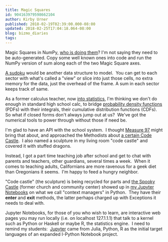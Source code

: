 ```yaml
---
title: Magic Squares
id: 904163979598662104
author: Kirby Urner
published: 2018-02-19T02:39:00.000-08:00
updated: 2018-02-25T17:04:18.064-08:00
blog: bizmo_diaries
tags: 
---
```


[](https://www.flickr.com/photos/kirbyurner/40283905522/in/dateposted-public/)

Magic Squares in NumPy, [who is doing them](https://www.linkedin.com/learning/numpy-data-science-essential-training/magic-squares-and-numpy)? I'm not saying they need to be auto-generated. Copy some well known ones into code and run the NumPy version of sum along each of the two Magic Square axes.

[A sudoku](https://scipython.com/book/chapter-6-numpy/examples/checking-a-sudoku-grid-for-validity/) would be another data structure to model.  You can get to each sector with what's called a "view" or slice into just those cells, no extra memory for the data, just the overhead of the frame. A sum in each sector keeps track of same.

As a former calculus teacher, now [into statistics](https://docs.scipy.org/doc/scipy-0.14.0/reference/generated/scipy.stats.norm.html), I'm thinking we don't do enough in standard high school calc, to bridge [probability density functions](https://youtu.be/Fvi9A_tEmXQ) (PDFs) with their integrals, their cumulative distribution functions (CDFs).  So what if closed forms don't always jump out at us?  We've got the numerical tools to power through without those if need be.

I'm glad to have an API with the school system.  I thought [Measure 97](http://mybizmo.blogspot.com/2016/10/measure-97-again.html) might bring that about, and approached the Methodists about [a certain Code Castle](http://controlroom.blogspot.com/2017/03/n8v-american.html).  I also named a sculpture in my living room "code castle" and covered it with stuffed dragons.

Instead, I got a part time teaching job after school and get to chat with parents and teachers, other guardians, several times a week.  When it comes to teaching adults, Californians are more ravenous for a geek diet than Oregonians it seems.  I'm happy to feed a hungry neighbor.

"Code castle" (the sculpture) is being recycled for parts and [the Spooky Castle](http://controlroom.blogspot.com/2016/07/base-10-ghetto.html) (former church and community center) showed up in [my Jupyter Notebooks](https://github.com/4dsolutions/Python5/blob/master/SpookyCastle.ipynb) on what we call "context managers" in Python.  They have their __enter__ and __exit__ methods, the latter perhaps charged up with Exceptions it needs to deal with.

Jupyter Notebooks, for those of you who wish to learn, are interactive web pages you may run locally (i.e. on localhost 127.1.1.1) that talk to a kernel such as Python or Haskell or maybe R, the statistics engine.  I need to remind my students:  [Jupyter](http://blog.revolutionanalytics.com/2015/09/using-r-with-jupyter-notebooks.html) came from Julia, Python, R as the initial target languages of an expanded I-Python Notebook project.